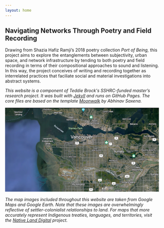 ```yaml
---
layout: home
---
```

<h2>Navigating Networks Through Poetry and Field Recording</h2>

Drawing from Shazia Hafiz Ramji’s 2018 poetry collection <i> Port of Being,</i> this project aims to explore the entanglements between subjectivity, urban space, and network infrastructure by tending to both poetry and field recording in terms of their compositional approaches to sound and listening. In this way, the project conceives of writing and recording together as interrelated practices that faciliate social and material investigations into abstract systems.  

<i>This website is a component of Teddie Brock's SSHRC-funded master’s research project. It was built with [Jekyll](https://jekyllrb.com/) and runs on GitHub Pages. The core files are based on the template [Moonwalk](https://github.com/abhinavs/moonwalk) by Abhinav Saxena.</i>  


![vancouver map - labels](/images/vancouver_map_labels.png)

<i>The map images included throughout this website are taken from Google Maps and Google Earth. Note that these images are overwhelmingly reflective of settler-colonialist relationships to land. For maps that more accurately represent Indigenous treaties, languages, and territories, visit the [Native Land Digital](https://native-land.ca/) project.
